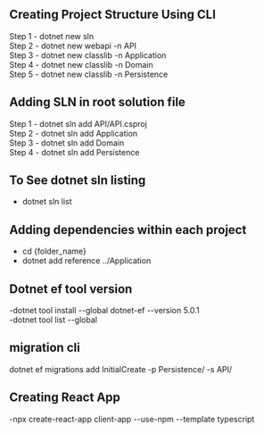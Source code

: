 ## Creating Project Structure Using CLI

Step 1 - dotnet new sln <br>
Step 2 - dotnet new webapi -n API <br>
Step 3 - dotnet new classlib -n Application <br>
Step 4 - dotnet new classlib -n Domain <br>
Step 5 - dotnet new classlib -n Persistence <br>

## Adding SLN in root solution file

Step 1 - dotnet sln add API/API.csproj <br>
Step 2 - dotnet sln add Application<br>
Step 3 - dotnet sln add Domain<br>
Step 4 - dotnet sln add Persistence<br>

## To See dotnet sln listing

- dotnet sln list<br>

## Adding dependencies within each project

- cd {folder_name}<br>
- dotnet add reference ../Application<br>

## Dotnet ef tool version

-dotnet tool install --global dotnet-ef --version 5.0.1<br>
-dotnet tool list --global<br>

## migration cli

dotnet ef migrations add InitialCreate -p Persistence/ -s API/<br>

## Creating React App

-npx create-react-app client-app --use-npm --template typescript
